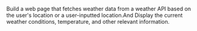 Build a web page that fetches weather data from a weather API based on the user's location or a user-inputted location.And Display the current weather conditions, temperature, and other relevant information.
